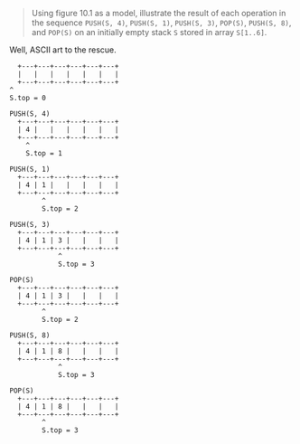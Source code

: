 > Using figure 10.1 as a model, illustrate the result of each operation in the
> sequence `PUSH(S, 4)`, `PUSH(S, 1)`, `PUSH(S, 3)`, `POP(S)`, `PUSH(S, 8)`,
> and `POP(S)` on an initially empty stack `S` stored in array `S[1..6]`.

Well, ASCII art to the rescue.

      +---+---+---+---+---+---+
      |   |   |   |   |   |   |
      +---+---+---+---+---+---+
    ^
    S.top = 0

    PUSH(S, 4)
      +---+---+---+---+---+---+
      | 4 |   |   |   |   |   |
      +---+---+---+---+---+---+
        ^
        S.top = 1

    PUSH(S, 1)
      +---+---+---+---+---+---+
      | 4 | 1 |   |   |   |   |
      +---+---+---+---+---+---+
            ^
            S.top = 2

    PUSH(S, 3)
      +---+---+---+---+---+---+
      | 4 | 1 | 3 |   |   |   |
      +---+---+---+---+---+---+
                ^
                S.top = 3

    POP(S)
      +---+---+---+---+---+---+
      | 4 | 1 | 3 |   |   |   |
      +---+---+---+---+---+---+
            ^
            S.top = 2

    PUSH(S, 8)
      +---+---+---+---+---+---+
      | 4 | 1 | 8 |   |   |   |
      +---+---+---+---+---+---+
                ^
                S.top = 3

    POP(S)
      +---+---+---+---+---+---+
      | 4 | 1 | 8 |   |   |   |
      +---+---+---+---+---+---+
            ^
            S.top = 3
